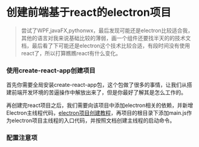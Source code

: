 # 创建前端基于react的electron项目

> 尝试了WPF,javaFX,pythonwx，最后发现可能还是electron比较适合我，其他的语言对我来说基础比较的薄弱，画一个组件还要找半天的的技术文档，最后看了下可能还是electron这个技术比较合适，有段时间没有使用react了，所以打算瞧瞧react有什么变化。

### 使用create-react-app创建项目

首先你需要全局安装create-react-app包，这个包做了很多的事情，让我们从搭建前端开发环境的苦逼操作中解放出来了，但是你最好了解其是怎么工作的。

再创建完react项目之后，我们需要向该项目中添加electron相关的依赖，并新增Electron主线程代码，[electron项目创建教程](https://electronjs.org/docs/tutorial/application-architecture)，再项目的根目录下添加main.js作为electron项目主线程的入口代码，并按照文档创建主线程的启动命令。

### 配置注意项

